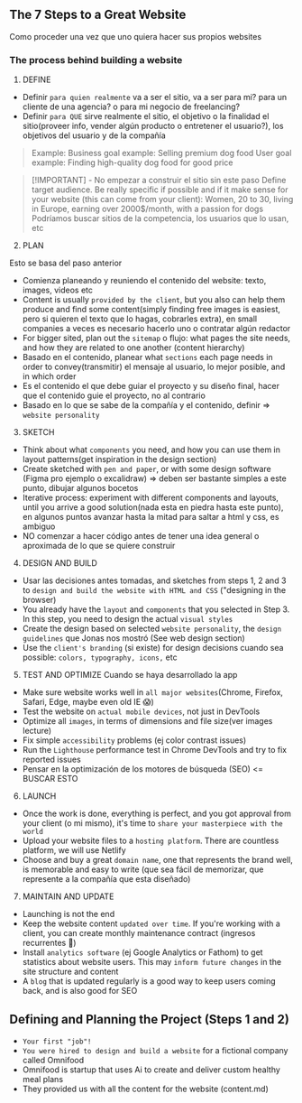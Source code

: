 ## The 7 Steps to a Great Website

Como proceder una vez que uno quiera hacer sus propios websites

### The process behind building a website

1. DEFINE

- Definir `para quien realmente` va a ser el sitio, va a ser para mi? para un cliente de una agencia? o para mi negocio de freelancing?
- Definir `para QUE` sirve realmente el sitio, el objetivo o la finalidad el sitio(proveer info, vender algún producto o entretener el usuario?), los objetivos del usuario y de la compañía

> Example:
> Business goal example: Selling premium dog food
> User goal example: Finding high-quality dog food for good price

> [!IMPORTANT] - No empezar a construir el sitio sin este paso
> Define target audience. Be really specific if possible and if it make sense for your website (this can come from your client): Women, 20 to 30, living in Europe, earning over 2000$/month, with a passion for dogs
> Podríamos buscar sitios de la competencia, los usuarios que lo usan, etc

2. PLAN

Esto se basa del paso anterior

- Comienza planeando y reuniendo el contenido del website: texto, images, videos etc
- Content is usually `provided by the client`, but you also can help them produce and find some content(simply finding free images is easiest, pero si quieren el texto que lo hagas, cobrarles extra), en small companies a veces es necesario hacerlo uno o contratar algún redactor
- For bigger sited, plan out the `sitemap` o flujo: what pages the site needs, and how they are related to one another (content hierarchy)
- Basado en el contenido, planear what `sections` each page needs in order to convey(transmitir) el mensaje al usuario, lo mejor posible, and in which order
- Es el contenido el que debe guiar el proyecto y su diseño final, hacer que el contenido guie el proyecto, no al contrario
- Basado en lo que se sabe de la compañía y el contenido, definir => `website personality`

3. SKETCH

- Think about what `components` you need, and how you can use them in layout patterns(get inspiration in the design section)
- Create sketched with `pen and paper`, or with some design software (Figma pro ejemplo o excalidraw) => deben ser bastante simples a este punto, dibujar algunos bocetos
- Iterative process: experiment with different components and layouts, until you arrive a good solution(nada esta en piedra hasta este punto), en algunos puntos avanzar hasta la mitad para saltar a html y css, es ambiguo
- NO comenzar a hacer código antes de tener una idea general o aproximada de lo que se quiere construir

4. DESIGN AND BUILD

- Usar las decisiones antes tomadas, and sketches from steps 1, 2 and 3 to `design and build the website with HTML and CSS` ("designing in the browser)
- You already have the `layout` and `components` that you selected in Step 3. In this step, you need to design the actual `visual styles`
- Create the design based on selected `website personality`, the `design guidelines` que Jonas nos mostró (See web design section)
- Use the `client's branding` (si existe) for design decisions cuando sea possible: `colors, typography, icons,` etc

5. TEST AND OPTIMIZE
   Cuando se haya desarrollado la app

- Make sure website works well in `all major websites`(Chrome, Firefox, Safari, Edge, maybe even old IE 😱)
- Test the website on `actual mobile devices`, not just in DevTools
- Optimize all `images`, in terms of dimensions and file size(ver images lecture)
- Fix simple `accessibility` problems (ej color contrast issues)
- Run the `Lighthouse` performance test in Chrome DevTools and try to fix reported issues
- Pensar en la optimización de los motores de búsqueda (SEO) <= BUSCAR ESTO

6. LAUNCH

- Once the work is done, everything is perfect, and you got approval from your client (o mi mismo), it's time to `share your masterpiece with the world`
- Upload your website files to a `hosting platform`. There are countless platform, we will use Netlify
- Choose and buy a great `domain name`, one that represents the brand well, is memorable and easy to write (que sea fácil de memorizar, que represente a la compañía que esta diseñado)

7. MAINTAIN AND UPDATE

- Launching is not the end
- Keep the website content `updated over time`. If you're working with a client, you can create monthly maintenance contract (ingresos recurrentes 🤑)
- Install `analytics software` (ej Google Analytics or Fathom) to get statistics about website users. This may `inform future changes` in the site structure and content
- A `blog` that is updated regularly is a good way to keep users coming back, and is also good for SEO

## Defining and Planning the Project (Steps 1 and 2)

- `Your first "job"!`
- `You were hired to design and build a website` for a fictional company called Omnifood
- Omnifood is startup that uses Ai to create and deliver custom healthy meal plans
- They provided us with all the content for the website (content.md)
